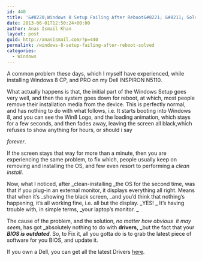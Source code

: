 ```yaml
---
id: 440
title: '&#8220;Windows 8 Setup Failing After Reboot&#8221; &#8211; Solved'
date: 2013-06-01T12:50:24+00:00
author: Anas Ismail Khan
layout: post
guid: http://anasismail.com/?p=440
permalink: /windows-8-setup-failing-after-reboot-solved
categories:
  - Windows
---
```

A common problem these days, which I myself have experienced, while installing Windows 8 CP, and PRO on my Dell INSPIRON N5110.

What actually happens is that, the initial part of the Windows Setup goes very well, and then the system goes down for reboot, at which, most people remove their installation media from the device. This is perfectly normal, and has nothing to do with what follows, i.e. It starts booting into Windows 8, and you can see the Win8 Logo, and the loading animation, which stays for a few seconds, and then fades away, leaving the screen all black,<!--more-->which refuses to show anything for hours, or should i say 

_forever_.

If the screen stays that way for more than a minute, then you are experiencing the same problem, to fix which, people usually keep on removing and installing the OS, and few even resort to performing a _clean install_.

Now, what I noticed, after _clean-installing _the OS for the second time, was that if you plug-in an external monitor, it displays everything all right. Means that when it&#8217;s _showing the black screen, _and you&#8217;d think that nothing&#8217;s happening, it&#8217;s all working fine, i.e. all but the display. _YES! _ It&#8217;s having trouble with, in simple terms, _your laptop&#8217;s monitor. _

The cause of the problem, and the solution, _no matter how obvious  it may seem_, has got _absolutely nothing to do with **drivers,** _but the fact that your **_BIOS is outdated_**. So, to Fix it, all you gotta do is to grab the latest piece of software for you BIOS, and update it.

If you own a Dell, you can get all the latest Drivers [here](http://support.dell.com "Dell Support").